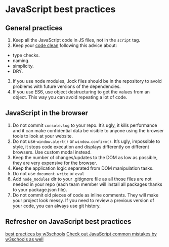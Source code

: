 # JavaScript best practices

## General practices

1. Keep all the JavaScript code in JS files, not in the `script` tag.
2. Keep your [code clean](https://devinduct.com/blogpost/22/javascript-clean-code-best-practices) following this advice about:
  - type checks.
  - naming.
  - simplicity.
  - DRY.
3. If you use node modules, .lock files should be in the repository to avoid problems with future versions of the dependencies.
4.  If you use ES6, use object destructuring to get the values from an object. This way you can avoid repeating a lot of code.

## JavaScript in the browser


1. Do not commit `console.log` to your repo. It’s ugly, it kills performance and it can make confidential data be visible to anyone using the browser tools to look at your website.
2. Do not use `window.alert()` or `window.confirm()`. It’s ugly, impossible to style, it stops code execution and displays differently on different browsers. Use custom modal instead.
3. Keep the number of changes/updates to the DOM as low as possible, they are very expensive for the browser.
4. Keep the application logic separated from DOM manipulation tasks.
5. Do not use `document.write` or `eval`
6. Add `node_modules` dir to your .gitignore file as all those files are not needed in your repo (each team member will install all packages thanks to your package.json file).
7. Do not commit old pieces of code as inline comments. They will make your project look messy. If you need to review a previous version of your code, you can always use git history.

## Refresher on JavaScript best practices
[best practices by w3schools](https://github.com/microverseinc/curriculum-html-css/blob/main/articles/javascript_best_practices.md)
[Check out JavaScript common mistakes by w3schools as well](https://www.w3schools.com/js/js_best_practices.asp)